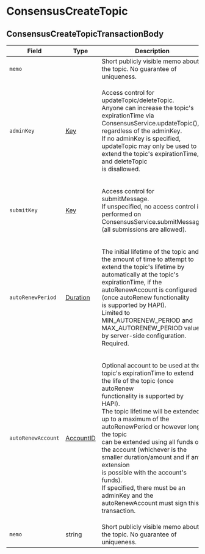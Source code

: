# ConsensusCreateTopic

## ConsensusCreateTopicTransactionBody

| Field              | Type                                                                                                                                             | Description                                                                                                                                                                                                                                                                                                                                                                                                                                                                                                                 |
| ------------------ | ------------------------------------------------------------------------------------------------------------------------------------------------ | --------------------------------------------------------------------------------------------------------------------------------------------------------------------------------------------------------------------------------------------------------------------------------------------------------------------------------------------------------------------------------------------------------------------------------------------------------------------------------------------------------------------------- |
| `memo`             |                                                                                                                                                  | Short publicly visible memo about the topic. No guarantee of uniqueness.                                                                                                                                                                                                                                                                                                                                                                                                                                                    |
| `adminKey`         | [Key](https://github.com/theekrystallee/hedera-style-guide/blob/sdk-v1/deprecated/hedera-api/consensus-service/broken-reference/README.md)       | <p>Access control for updateTopic/deleteTopic.<br>Anyone can increase the topic's expirationTime via ConsensusService.updateTopic(), regardless of the adminKey.<br>If no adminKey is specified, updateTopic may only be used to extend the topic's expirationTime, and deleteTopic<br>is disallowed.</p>                                                                                                                                                                                                                   |
| `submitKey`        | [Key](https://github.com/theekrystallee/hedera-style-guide/blob/sdk-v1/deprecated/hedera-api/consensus-service/broken-reference/README.md)       | <p>Access control for submitMessage.<br>If unspecified, no access control is performed on ConsensusService.submitMessage (all submissions are allowed).</p>                                                                                                                                                                                                                                                                                                                                                                 |
| `autoRenewPeriod`  | [Duration](https://github.com/theekrystallee/hedera-style-guide/blob/sdk-v1/deprecated/hedera-api/consensus-service/broken-reference/README.md)  | <p>The initial lifetime of the topic and the amount of time to attempt to extend the topic's lifetime by<br>automatically at the topic's expirationTime, if the autoRenewAccount is configured (once autoRenew functionality<br>is supported by HAPI).<br>Limited to MIN_AUTORENEW_PERIOD and MAX_AUTORENEW_PERIOD value by server-side configuration.<br>Required.</p>                                                                                                                                                     |
| `autoRenewAccount` | [AccountID](https://github.com/theekrystallee/hedera-style-guide/blob/sdk-v1/deprecated/hedera-api/consensus-service/broken-reference/README.md) | <p>Optional account to be used at the topic's expirationTime to extend the life of the topic (once autoRenew<br>functionality is supported by HAPI).<br>The topic lifetime will be extended up to a maximum of the autoRenewPeriod or however long the topic<br>can be extended using all funds on the account (whichever is the smaller duration/amount and if any extension<br>is possible with the account's funds).<br>If specified, there must be an adminKey and the autoRenewAccount must sign this transaction.</p> |
| `memo`             | string                                                                                                                                           | Short publicly visible memo about the topic. No guarantee of uniqueness.                                                                                                                                                                                                                                                                                                                                                                                                                                                    |

